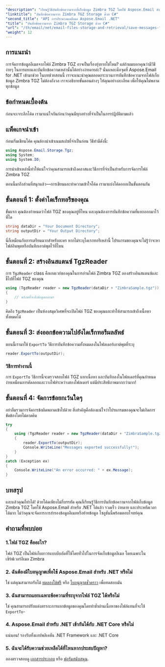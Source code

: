 ```yaml
---
"description": "เรียนรู้วิธีบันทึกข้อความจากที่เก็บข้อมูล Zimbra TGZ โดยใช้ Aspose.Email สำหรับ .NET ด้วยบทช่วยสอนทีละขั้นตอนของเรา"
"linktitle": "บันทึกข้อความจาก Zimbra TGZ Storage ด้วย C#"
"second_title": "API การประมวลผลอีเมล Aspose.Email .NET"
"title": "บันทึกข้อความจาก Zimbra TGZ Storage ด้วย C#"
"url": "/th/email/net/email-files-storage-and-retrieval/save-messages-from-zimbra-tgz-storage/"
"weight": 12
---
```


## การแนะนำ

การจัดการข้อมูลอีเมลจากไฟล์ Zimbra TGZ อาจเป็นเรื่องยุ่งยากใช่ไหม? แต่ถ้าผมบอกคุณว่ามีวิธีง่ายๆ ในการแยกและบันทึกข้อความเหล่านั้นได้อย่างง่ายดายล่ะ? นั่นแหละคือจุดที่ Aspose.Email for .NET เข้ามาช่วย ในบทช่วยสอนนี้ เราจะแนะนำคุณตลอดกระบวนการบันทึกข้อความจากไฟล์เก็บข้อมูล Zimbra TGZ ไม่ต้องกังวล เราจะอธิบายขั้นตอนต่างๆ ให้คุณอย่างละเอียด เพื่อให้คุณไม่พลาดทุกข้อมูล  

## ข้อกำหนดเบื้องต้น  

ก่อนจะเจาะลึกโค้ด เรามาแน่ใจกันก่อนว่าคุณมีทุกอย่างที่จำเป็นในการปฏิบัติตามแล้ว  

## แพ็คเกจนำเข้า  

ก่อนเริ่มเขียนโค้ด คุณต้องนำเข้าเนมสเปซที่จำเป็นก่อน วิธีทำมีดังนี้:  

```csharp  
using Aspose.Email.Storage.Tgz;  
using System;  
using System.IO;  
```  

การนำเข้าเหล่านี้ทำให้แน่ใจว่าคุณสามารถเข้าถึงคลาสและวิธีการที่จำเป็นสำหรับการจัดการไฟล์ Zimbra TGZ

ตอนนี้มาถึงส่วนที่สนุกแล้ว—การเขียนและทำความเข้าใจโค้ด เรามาแบ่งโค้ดออกเป็นขั้นตอนกัน  

## ขั้นตอนที่ 1: ตั้งค่าไดเร็กทอรีของคุณ  

ขั้นแรก คุณต้องกำหนดว่าไฟล์ TGZ ของคุณอยู่ที่ไหน และคุณต้องการบันทึกข้อความที่แยกออกมาไว้ที่ใด  

```csharp  
string dataDir = "Your Document Directory";  
string outputDir = "Your Output Directory";  
```  
 
นี่ก็เหมือนกับการเตรียมฉากสำหรับละคร หากไม่ระบุไดเรกทอรีเหล่านี้ โปรแกรมของคุณจะไม่รู้ว่าจะหาไฟล์อินพุตหรือบันทึกเอาต์พุตไว้ที่ไหน


## ขั้นตอนที่ 2: สร้างอินสแตนซ์ TgzReader  

การ `TgzReader` class คือเกตเวย์ของคุณในการอ่านไฟล์ Zimbra TGZ ลองสร้างอินสแตนซ์และชี้ไปที่ไฟล์ TGZ ของคุณ  

```csharp  
using (TgzReader reader = new TgzReader(dataDir + "ZimbraSample.tgz"))  
{  
    // พร้อมที่จะดึงข้อมูลออกมา  
}  
```  
 
คิดถึง `TgzReader` เป็นห้องสมุดวิเศษที่จะเปิดไฟล์ TGZ ของคุณและทำให้สามารถเข้าถึงเนื้อหาทั้งหมดได้  


## ขั้นตอนที่ 3: ส่งออกข้อความไปยังไดเร็กทอรีผลลัพธ์  

ตอนนี้เรามาใช้ `ExportTo` วิธีการบันทึกข้อความทั้งหมดลงในโฟลเดอร์เอาต์พุตที่ระบุ  

```csharp  
reader.ExportTo(outputDir);  
```  

### วิธีการทำงานนี้  
การ `ExportTo` วิธีการนี้จะตรวจสอบไฟล์ TGZ แยกเนื้อหา และบันทึกลงในโฟลเดอร์ที่คุณกำหนด ง่ายเหมือนการคัดลอกและวางไฟล์ระหว่างสองโฟลเดอร์ แต่มีประสิทธิภาพมากกว่ามาก!  


## ขั้นตอนที่ 4: จัดการข้อยกเว้นใดๆ  

อย่าลืมรวมการจัดการข้อผิดพลาดเข้าไปด้วย สิ่งสำคัญคือต้องแน่ใจว่าโปรแกรมของคุณจะไม่เกิดการขัดข้องโดยไม่คาดคิด  

```csharp  
try  
{  
    using (TgzReader reader = new TgzReader(dataDir + "ZimbraSample.tgz"))  
    {  
        reader.ExportTo(outputDir);  
        Console.WriteLine("Messages exported successfully!");  
    }  
}  
catch (Exception ex)  
{  
    Console.WriteLine("An error occurred: " + ex.Message);  
}  
```  

## บทสรุป  

และแล้วคุณก็ทำได้! ด้วยโค้ดเพียงไม่กี่บรรทัด คุณก็เรียนรู้วิธีการบันทึกข้อความจากไฟล์เก็บข้อมูล Zimbra TGZ โดยใช้ Aspose.Email สำหรับ .NET ได้แล้ว รวดเร็ว ง่ายดาย และประหยัดเวลาได้มาก ไม่ว่าคุณจะจัดการการสำรองข้อมูลอีเมลหรือย้ายข้อมูล โซลูชันนี้พร้อมตอบโจทย์คุณ

## คำถามที่พบบ่อย  

### 1.ไฟล์ TGZ คืออะไร?  
ไฟล์ TGZ เป็นไฟล์เก็บถาวรแบบบีบอัดที่ใช้โดยทั่วไปในการจัดเก็บข้อมูลอีเมล โดยเฉพาะในเซิร์ฟเวอร์อีเมล Zimbra  

### 2. ฉันต้องมีใบอนุญาตเพื่อใช้ Aspose.Email สำหรับ .NET หรือไม่  
ใช่ แต่คุณสามารถรับได้ [ทดลองใช้ฟรี](https://releases.aspose.com/) หรือ [ใบอนุญาตชั่วคราว](https://purchase.aspose.com/temporary-license/) เพื่อทดสอบมัน  

### 3. ฉันสามารถแยกเฉพาะข้อความที่ระบุจากไฟล์ TGZ ได้หรือไม่  
ใช่ คุณสามารถปรับแต่งตรรกะการแยกข้อมูลของคุณโดยทำซ้ำผ่านเนื้อหาของไฟล์แทนที่จะใช้ `ExportTo`-  

### 4. Aspose.Email สำหรับ .NET เข้ากันได้กับ .NET Core หรือไม่  
แน่นอน! รองรับทั้งแอปพลิเคชัน .NET Framework และ .NET Core  

### 5. ฉันจะได้รับความช่วยเหลือได้ที่ไหนหากประสบปัญหา?  
ลองตรวจสอบดู [เอกสารประกอบ](https://reference.aspose.com/email/net/) หรือ [ฟอรัมสนับสนุน](https://forum-aspose.com/c/email/12/).